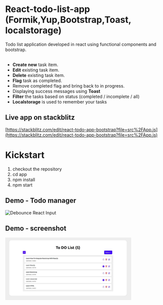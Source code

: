 # React-todo-list-app (Formik,Yup,Bootstrap,Toast, localstorage)

Todo list application developed in react using functional components and bootstrap. <br/><br/>
<ul>
<li><b>Create new</b> task item.</li>
<li><b>Edit</b> existing task item.</li> 
<li><b>Delete</b> existing task item.</li> 
<li><b>Flag</b> task as completed.</li>
<li>Remove completed flag and bring back to in progress.</li>
<li>Displaying success messages using <b>Toast</b></li> 
<li><b>Filter</b> the tasks based on status (completed / incomplete / all)</li>
<li><b>Localstorage</b> is used to remember your tasks</li> 
</ul>

## Live app on stackblitz<br/>

[https://stackblitz.com/edit/react-todo-app-bootstrap?file=src%2FApp.js](https://stackblitz.com/edit/react-todo-app-bootstrap?file=src%2FApp.js)

# Kickstart

1. checkout the repository
2. cd app
3. npm install
4. npm start

## Demo - Todo manager

![Debounce React Input](./app/react-todo-app.gif)

## Demo - screenshot
<img src="./app/react-todo-screenshot.jpg" width="80%" height="auto" />

